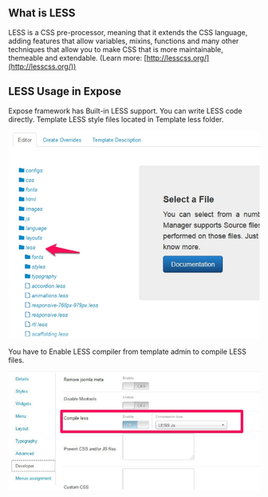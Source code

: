 ## What is LESS
LESS is a CSS pre-processor, meaning that it extends the CSS language, adding features that allow variables, mixins, functions and many other techniques that allow you to make CSS that is more maintainable, themeable and extendable. (Learn more: [http://lesscss.org/](http://lesscss.org/))

## LESS Usage in Expose
Expose framework has Built-in LESS support. You can write LESS code directly. Template LESS style files located in Template less folder.

![LESS folder](less-usage1.jpg)

You have to Enable LESS compiler from template admin to compile LESS files.

![LESS compiler](less-usage2.jpg)